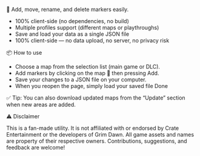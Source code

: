 📍 Add, move, rename, and delete markers easily.
- 100% client-side (no dependencies, no build)
- Multiple profiles support (different maps or playthroughs)
- Save and load your data as a single JSON file
- 100% client-side — no data upload, no server, no privacy risk

📦 How to use

- Choose a map from the selection list (main game or DLC).
- Add markers by clicking on the map 📍 then pressing Add.
- Save your changes to a JSON file on your computer.
- When you reopen the page, simply load your saved file
  Done

✅ Tip: You can also download updated maps from the “Update” section when new areas are added.

⚠️ Disclaimer

This is a fan-made utility.
It is not affiliated with or endorsed by Crate Entertainment or the developers of Grim Dawn.
All game assets and names are property of their respective owners.
Contributions, suggestions, and feedback are welcome!

